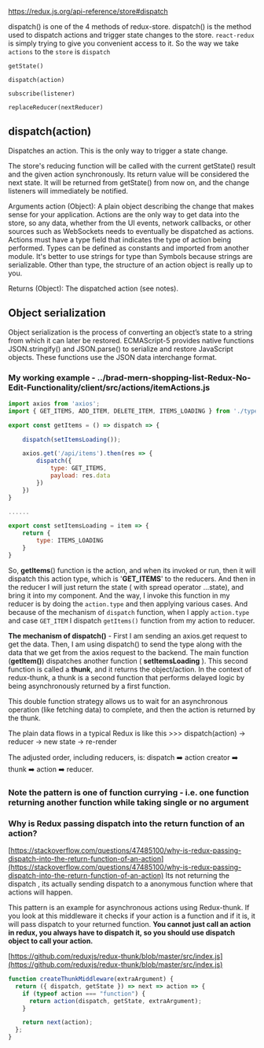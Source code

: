 https://redux.js.org/api-reference/store#dispatch

dispatch() is one of the 4 methods of redux-store. dispatch() is the method used to dispatch actions and trigger state changes to the store. `react-redux` is simply trying to give you convenient access to it. So the way we take `actions` to the `store` is `dispatch`

```
​getState()​

​dispatch(action)​

​subscribe(listener)​

​replaceReducer(nextReducer)​
```

## dispatch(action)​

Dispatches an action. This is the only way to trigger a state change.

The store's reducing function will be called with the current getState() result and the given action synchronously. Its return value will be considered the next state. It will be returned from getState() from now on, and the change listeners will immediately be notified.

Arguments
action (Object): A plain object describing the change that makes sense for your application. Actions are the only way to get data into the store, so any data, whether from the UI events, network callbacks, or other sources such as WebSockets needs to eventually be dispatched as actions. Actions must have a type field that indicates the type of action being performed. Types can be defined as constants and imported from another module. It's better to use strings for type than Symbols because strings are serializable. Other than type, the structure of an action object is really up to you.

Returns
(Object): The dispatched action (see notes).

## Object serialization

Object serialization is the process of converting an object’s state to a string from which it can later be restored. ECMAScript-5 provides native functions JSON.stringify() and JSON.parse() to serialize and restore JavaScript objects. These functions use the JSON data interchange format.

### My working example - ../brad-mern-shopping-list-Redux-No-Edit-Functionality/client/src/actions/itemActions.js

```js
import axios from 'axios';
import { GET_ITEMS, ADD_ITEM, DELETE_ITEM, ITEMS_LOADING } from './types';

export const getItems = () => dispatch => {

    dispatch(setItemsLoading());

    axios.get('/api/items').then(res => {
        dispatch({
            type: GET_ITEMS,
            payload: res.data
        })
    })
}

......

export const setItemsLoading = item => {
    return {
        type: ITEMS_LOADING
    }
}
```

So, **getItems**() function is the action, and when its invoked or run, then it will dispatch this action type, which is '**GET_ITEMS**' to the reducers. And then in the reducer I will just return the state ( with spread operator ...state), and bring it into my component. And the way, I invoke this function in my reducer is by doing the `action.type` and then applying various cases. And because of the mechanism of `dispatch` function, when I apply `action.type` and case `GET_ITEM` I dispatch `getItems()` function from my action to reducer.

**The mechanism of dispatch()** - First I am sending an axios.get request to get the data. Then, I am using dispatch() to send the type along with the data that we get from the axios request to the backend. The main function (**getItem()**) dispatches another function ( **setItemsLoading** ). This second function is called a **thunk**, and it returns the object/action. In the context of redux-thunk, a thunk is a second function that performs delayed logic by being asynchronously returned by a first function.

This double function strategy allows us to wait for an asynchronous operation (like fetching data) to complete, and then the action is returned by the thunk.

The plain data flows in a typical Redux is like this >>> dispatch(action) -> reducer -> new state -> re-render

The adjusted order, including reducers, is: dispatch ➡️ action creator ➡️ thunk ➡️ action ➡️ reducer.

### Note the pattern is one of function currying - i.e. one function returning another function while taking single or no argument

### Why is Redux passing dispatch into the return function of an action?

[https://stackoverflow.com/questions/47485100/why-is-redux-passing-dispatch-into-the-return-function-of-an-action](https://stackoverflow.com/questions/47485100/why-is-redux-passing-dispatch-into-the-return-function-of-an-action)
Its not returning the dispatch , its actually sending dispatch to a anonymous function where that actions will happen.

This pattern is an example for asynchronous actions using Redux-thunk. If you look at this middleware it checks if your action is a function and if it is, it will pass dispatch to your returned function. **You cannot just call an action in redux, you always have to dispatch it, so you should use dispatch object to call your action.**

[https://github.com/reduxjs/redux-thunk/blob/master/src/index.js](https://github.com/reduxjs/redux-thunk/blob/master/src/index.js)

```js
function createThunkMiddleware(extraArgument) {
  return ({ dispatch, getState }) => next => action => {
    if (typeof action === "function") {
      return action(dispatch, getState, extraArgument);
    }

    return next(action);
  };
}
```
